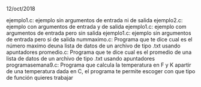 12/oct/2018

ejemplo1.c: ejemplo sin argumentos de entrada ni de salida
ejemplo2.c: ejemplo con argumentos de entrada y de salida
ejemplo1.c: ejemplo com argumentos de entrada pero sin salida
ejemplo1.c: ejemplo sin argumentos de entrada pero si de salida
nummaximo.c: Programa que te dice cual es el número maximo deuna lista de datos de un archivo de tipo .txt usando apuntadores
promedio.c: Programa que te dice cual es el promedio de una lista de datos de un archivo de tipo .txt usando apuntadores
programasemana9.c: Programa que calcula la temperatura en F y K apartir de una temperatura dada en C, el programa te permite escoger con que tipo de función quieres trabajar

